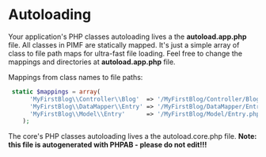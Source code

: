 # Autoloading

Your application's PHP classes autoloading lives a the **autoload.app.php** file. All classes in PIMF are statically mapped. It's just a simple array of class to file path maps for ultra-fast file loading. Feel free to change the mappings and directories at **autoload.app.php** file.

Mappings from class names to file paths:

```php
 static $mappings = array(
      'MyFirstBlog\\Controller\\Blog'  => '/MyFirstBlog/Controller/Blog.php',
      'MyFirstBlog\\DataMapper\\Entry' => '/MyFirstBlog/DataMapper/Entry.php',
      'MyFirstBlog\\Model\\Entry'      => '/MyFirstBlog/Model/Entry.php'
    );
```

The core's PHP classes autoloading lives a the autoload.core.php file. **Note: this file is autogenerated with PHPAB - please do not edit!!!**

